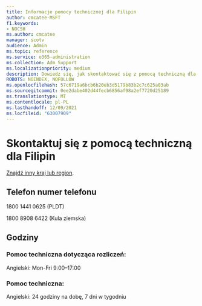 ```yaml
---
title: Informacje pomocy technicznej dla Filipin
author: cmcatee-MSFT
f1.keywords:
- NOCSH
ms.author: cmcatee
manager: scotv
audience: Admin
ms.topic: reference
ms.service: o365-administration
ms.collection: Adm_Support
ms.localizationpriority: medium
description: Dowiedz się, jak skontaktować się z pomocą techniczną dla swojego kraju lub regionu.
ROBOTS: NOINDEX, NOFOLLOW
ms.openlocfilehash: 57c6719a6bcb6b20eb3d5179b83b2c7c625a03ab
ms.sourcegitcommit: 0ee2dabe402d44fecb6856af98a2ef7720d25189
ms.translationtype: MT
ms.contentlocale: pl-PL
ms.lasthandoff: 12/09/2021
ms.locfileid: "63007909"
---
```

# <a name="contact-support-for-philippines"></a>Skontaktuj się z pomocą techniczną dla Filipin

[Znajdź inny kraj lub region](../get-help-support.md).

## <a name="phone-number"></a>Telefon numer telefonu
1800 1441 0625 (PLDT)

1800 8908 6422 (Kula ziemska)

## <a name="hours"></a>Godziny
### <a name="billing-support"></a>Pomoc techniczna dotycząca rozliczeń:

Angielski: Mon-Fri 9:00–17:00

### <a name="technical-support"></a>Pomoc techniczna:

Angielski: 24 godziny na dobę, 7 dni w tygodniu

